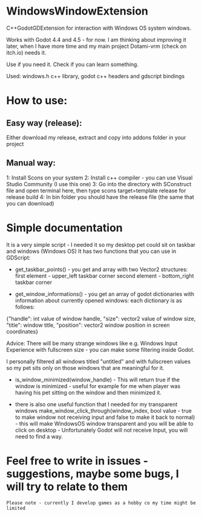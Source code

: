 # WindowsWindowExtension
C++GodotGDExtension for interaction with Windows OS system windows.

Works with Godot 4.4 and 4.5 - for now. I am thinking about improving it later,
when I have more time and my main project Dotami-vrm (check on itch.io) needs it. 

Use if you need it. Check if you can learn something. 

Used: windows.h c++ library, godot c++ headers and gdscript bindings 

# How to use:

## Easy way (release):
Either download my release, extract and copy into addons folder in your project

## Manual way:

1: Install Scons on your system
2: Install c++ compiler - you can use Visual Studio Community (I use this one)
3: Go into the directory with SConstruct file and open terminal here, then type scons target=template release for release build
4: In bin folder you should have the release file (the same that you can download)


# Simple documentation
It is a very simple script - I needed it so my desktop pet could sit on taskbar and windows (Windows OS)
It has two functions that you can use in GDScript:

 - get_taskbar_points() - you get and array with two Vector2 structures:
 first element - upper_left taskbar corner
 second element - bottom_right taskbar corner

 - get_window_informations() - you get an array of godot dictionaries with information about currently opened windows:
 each dictionary is as follows:

 {"handle": int value of window handle,
  "size": vector2 value of window size,
  "title": window title,
  "position": vector2 window position in screen coordinates}

  Advice: There will be many strange windows like e.g. Windows Input Experience with fullscreen size - you can make some
  filtering inside Godot.

  I personally filtered all windows titled "untitled" and with fullscreen values so my pet sits only on those windows that are
  meaningful for it.

  - is_window_minimized(window_handle) - This will return true if the window is minimized - useful for example for me when player was having 
  his pet sitting on the window and then minimized it. 

  - there is also one useful function that I needed for my transparent windows
  make_window_click_through(window_index, bool value - true to make window not receiving input and false to make it back to normal) - this will make WindowsOS window transparent and you will be able
  to click on desktop - Unfortunately Godot will not receive Input, you will need to find a way.


  # Feel free to write in issues - suggestions, maybe some bugs, I will try to relate to them
    Please note - currently I develop games as a hobby co my time might be limited 